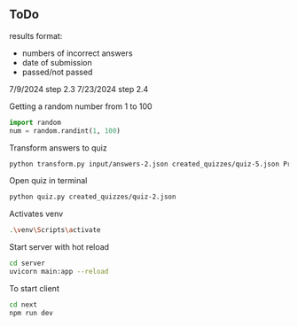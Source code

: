 ## ToDo
results format:
- numbers of incorrect answers
- date of submission
- passed/not passed

7/9/2024 step 2.3
7/23/2024 step 2.4

Getting a random number from 1 to 100

```python
import random
num = random.randint(1, 100)
```
Transform answers to quiz
```bash
python transform.py input/answers-2.json created_quizzes/quiz-5.json Prog_Mog_5
```
Open quiz in terminal
```bash
python quiz.py created_quizzes/quiz-2.json
```
Activates venv
```bash
.\venv\Scripts\activate
```
Start server with hot reload 
```bash
cd server
uvicorn main:app --reload
```
To start client
```bash
cd next
npm run dev
```

 
